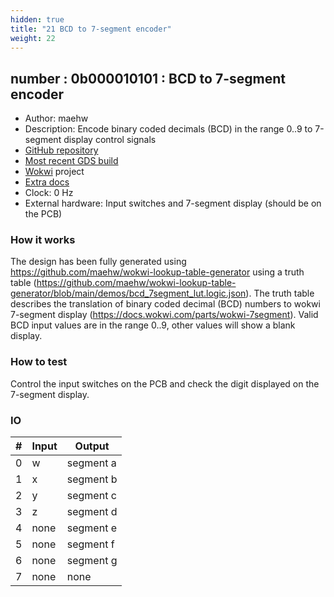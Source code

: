 ```yaml
---
hidden: true
title: "21 BCD to 7-segment encoder"
weight: 22
---
```


## number : 0b000010101 : BCD to 7-segment encoder

* Author: maehw
* Description: Encode binary coded decimals (BCD) in the range 0..9 to 7-segment display control signals
* [GitHub repository](https://github.com/maehw/tt02-bcd-7segment-encoder)
* [Most recent GDS build](https://github.com/maehw/tt02-bcd-7segment-encoder/actions/runs/3594932611)
* [Wokwi](https://wokwi.com/projects/347688030570545747) project
* [Extra docs](https://github.com/maehw/wokwi-lookup-table-generator/blob/main/README.md)
* Clock: 0 Hz
* External hardware: Input switches and 7-segment display (should be on the PCB)



### How it works

The design has been fully generated using https://github.com/maehw/wokwi-lookup-table-generator using a truth table (https://github.com/maehw/wokwi-lookup-table-generator/blob/main/demos/bcd_7segment_lut.logic.json). The truth table describes the translation of binary coded decimal (BCD) numbers to wokwi 7-segment display (https://docs.wokwi.com/parts/wokwi-7segment). Valid BCD input values are in the range 0..9, other values will show a blank display.

### How to test

Control the input switches on the PCB and check the digit displayed on the 7-segment display.

### IO

| # | Input        | Output       |
|---|--------------|--------------|
| 0 | w  | segment a |
| 1 | x  | segment b |
| 2 | y  | segment c |
| 3 | z  | segment d |
| 4 | none  | segment e |
| 5 | none  | segment f |
| 6 | none  | segment g |
| 7 | none  | none |

